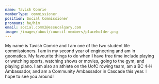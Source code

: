 ```yaml
---
name: Tavish Comrie
memberType: commissioner
position: Social Commissioner
pronouns: he/him
email: social.comm2@essucalgary.com
image: /images/about/council-members/placeholder.png
---
```

My name is Tavish Comrie and I am one of the two student life commissioners. I am in my second year of engineering and am in geomatics. My favourite things to do when I have free time include playing or watching sports, watching shows or movies, going to the gym, and playing piano. I am also an athlete on the UofC rowing team, am a BC 4-H Ambassador, and am a Community Ambassador in Cascade this year. I hope to see you around!